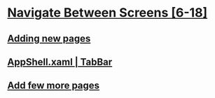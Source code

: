 # [Navigate Between Screens [6-18]](https://youtu.be/1FI3fAe1bBA?si=EgCgLv9-DcDaEnsm)

## [Adding new pages](https://youtu.be/1FI3fAe1bBA?t=71)
## [AppShell.xaml | TabBar](https://youtu.be/1FI3fAe1bBA?t=242)
## [Add few more pages](https://youtu.be/1FI3fAe1bBA?t=532)